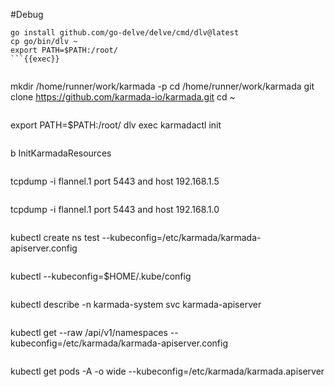 #Debug
```
go install github.com/go-delve/delve/cmd/dlv@latest
cp go/bin/dlv ~
export PATH=$PATH:/root/
```{{exec}}


```
mkdir /home/runner/work/karmada -p
cd /home/runner/work/karmada
git clone https://github.com/karmada-io/karmada.git
cd ~
```{{exec}}

```
export PATH=$PATH:/root/
dlv exec karmadactl init
```{{exec}}

```
b InitKarmadaResources
```{{exec}}

```
tcpdump -i flannel.1 port 5443 and host 192.168.1.5
```{{exec}}

```
tcpdump -i flannel.1 port 5443 and host 192.168.1.0
```{{exec}}

```
kubectl create ns test --kubeconfig=/etc/karmada/karmada-apiserver.config
```{{exec}}

```
kubectl --kubeconfig=$HOME/.kube/config
```{{copy}}

```
kubectl describe -n karmada-system svc  karmada-apiserver
```{{exec}}

```
kubectl get --raw /api/v1/namespaces --kubeconfig=/etc/karmada/karmada-apiserver.config
```{{exec}}

```
kubectl get pods -A -o wide --kubeconfig=/etc/karmada/karmada.apiserver
```